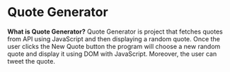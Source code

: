 
# Quote Generator

__What is Quote Generator?__
Quote Generator is project that fetches quotes from API using JavaScript and then displaying a random quote. Once the user clicks the New Quote button the program will choose a new random quote and display it using DOM with JavaScript. Moreover, the user can tweet the quote.
